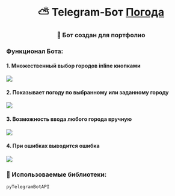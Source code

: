 <h1 align="center">⛅ Telegram-Бот <a href="https://t.me/PortfolioWeatherBot" target="_blank">Погода</a> 
<h3 align="center">💼 Бот создан для портфолио</h3>
<h3>Функционал Бота:</h3>
<h4>1. Множественный выбор городов inline кнопками</h4>
  <img src='https://kingbotreg.ru/img/tg/weather1.png'>
<h4>2. Показывает погоду по выбранному или заданному городу</h4>
  <img src='https://kingbotreg.ru/img/tg/weather2.png'>
<h4>3. Возможность ввода любого города вручную</h4>
  <img src='https://kingbotreg.ru/img/tg/weather3.png'>
<h4>4. При ошибках выводится ошибка</h4>
  <img src='https://kingbotreg.ru/img/tg/weather4.png'>
<h3>👾 Использоваемые библиотеки:</h3>

`pyTelegramBotAPI`
